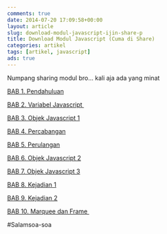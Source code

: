 ```yaml
---
comments: true
date: 2014-07-20 17:09:58+00:00
layout: article
slug: download-modul-javascript-ijin-share-p
title: Download Modul Javascript (Cuma di Share)
categories: artikel
tags: [artikel, javascript]
ads: true
---
```


Numpang sharing modul bro... kali aja ada yang minat

[BAB 1. Pendahuluan](https://drive.google.com/file/d/0B5XCez0yI0NhN2hVXzBGRmthdlk/edit?usp=sharing)

[BAB 2. Variabel Javascript ](https://drive.google.com/file/d/0B5XCez0yI0NhMEVra0ZDcjlDZzA/edit?usp=sharing)

[BAB 3. Objek Javascript 1](https://drive.google.com/file/d/0B5XCez0yI0Nhc1hfVVhNOC1CeEE/edit?usp=sharing)

[BAB 4. Percabangan](https://drive.google.com/file/d/0B5XCez0yI0NhOHVGV2ZZNWFMcWs/edit?usp=sharing)

[BAB 5. Perulangan](https://drive.google.com/file/d/0B5XCez0yI0NhNW1GcF9tWXQ0QTg/edit?usp=sharing)

[BAB 6. Objek Javascript 2](https://drive.google.com/file/d/0B5XCez0yI0Nhd0taZVptLWhQVTg/edit?usp=sharing)

[BAB 7. Objek Javascript 3](https://drive.google.com/file/d/0B5XCez0yI0NhVmtNckJRVTNiWE0/edit?usp=sharing)

[BAB 8. Kejadian 1](https://drive.google.com/file/d/0B5XCez0yI0NhaE1EUjZxRS1vXzg/edit?usp=sharing)

[BAB 9. Kejadian 2](https://drive.google.com/file/d/0B5XCez0yI0NhRDVmelUxaWZiUXM/edit?usp=sharing)

[BAB 10. Marquee dan Frame ](https://drive.google.com/file/d/0B5XCez0yI0NhVUlJendkcDl3YVU/edit?usp=sharing)

#Salamsoa-soa
